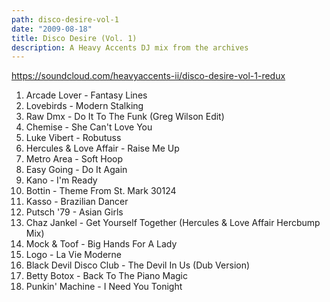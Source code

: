 ```yaml
---
path: disco-desire-vol-1
date: "2009-08-18"
title: Disco Desire (Vol. 1)
description: A Heavy Accents DJ mix from the archives
---
```


<!-- ![Disco Desire Vol 1 Cover](/../assets/discodesirevol1.jpg "Disco Desire Vol 1 Cover") -->

https://soundcloud.com/heavyaccents-ii/disco-desire-vol-1-redux

1. Arcade Lover - Fantasy Lines
2. Lovebirds - Modern Stalking
3. Raw Dmx - Do It To The Funk (Greg Wilson Edit)
4. Chemise - She Can't Love You
5. Luke Vibert - Robutuss
6. Hercules & Love Affair - Raise Me Up
7. Metro Area - Soft Hoop
8. Easy Going - Do It Again
9. Kano - I'm Ready
10. Bottin - Theme From St. Mark 30124
11. Kasso - Brazilian Dancer
12. Putsch '79 - Asian Girls
13. Chaz Jankel - Get Yourself Together (Hercules & Love Affair Hercbump Mix)
14. Mock & Toof - Big Hands For A Lady
15. Logo - La Vie Moderne
16. Black Devil Disco Club - The Devil In Us (Dub Version)
17. Betty Botox - Back To The Piano Magic
18. Punkin' Machine - I Need You Tonight

